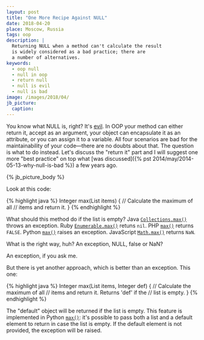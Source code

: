 ```yaml
---
layout: post
title: "One More Recipe Against NULL"
date: 2018-04-20
place: Moscow, Russia
tags: oop
description: |
  Returning NULL when a method can't calculate the result
  is widely considered as a bad practice; there are
  a number of alternatives.
keywords:
  - oop null
  - null in oop
  - return null
  - null is evil
  - null is bad
image: /images/2018/04/
jb_picture:
  caption:
---
```


You know what NULL is, right? It's [evil](https://www.infoq.com/presentations/Null-References-The-Billion-Dollar-Mistake-Tony-Hoare).
In OOP your method can either return it,
accept as an argument, your object can encapsulate it as an attribute,
or you can assign it to a variable.
All four scenarios are bad for the maintainability of your code&mdash;there
are no doubts about that.
The question is what to do instead. Let's discuss the "return it" part and
I will suggest one more "best practice" on top what
[was discussed]({% pst 2014/may/2014-05-13-why-null-is-bad %}) a few years ago.

<!--more-->

{% jb_picture_body %}

Look at this code:

{% highlight java %}
Integer max(List<Integer> items) {
  // Calculate the maximum of all
  // items and return it.
}
{% endhighlight %}

What should this method do if the list is empty?
Java [`Collections.max()`](https://docs.oracle.com/javase/8/docs/api/java/util/Collections.html#max-java.util.Collection-)
throws an exception.
Ruby [`Enumerable.max()`](https://ruby-doc.org/core-2.5.1/Enumerable.html#method-i-max)
retuns `nil`.
PHP [`max()`](http://php.net/manual/en/function.max.php)
returns `FALSE`.
Python [`max()`](https://docs.python.org/3/library/functions.html#max)
raises an exception.
JavaScript [`Math.max()`](https://developer.mozilla.org/en-US/docs/Web/JavaScript/Reference/Global_Objects/Math/max)
returns `NaN`.

What is the right way, huh? An exception, NULL, false or NaN?

An exception, if you ask me.

But there is yet another approach, which is better than an exception. This one:

{% highlight java %}
Integer max(List<Integer> items, Integer def) {
  // Calculate the maximum of all
  // items and return it. Returns 'def' if the
  // list is empty.
}
{% endhighlight %}

The "default" object will be returned if the list is empty. This feature
is implemented in Python [`max()`](https://docs.python.org/3/library/functions.html#max):
it's possible to pass both a list and a default element to return in case the list
is empty. If the default element is not provided, the exception will be raised.

